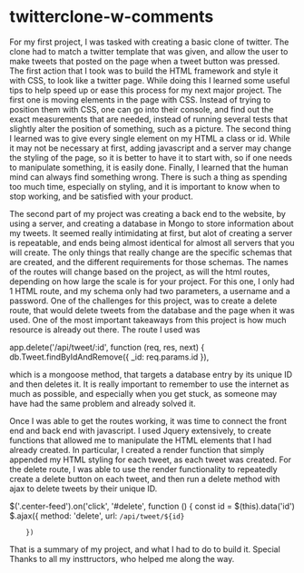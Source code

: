 # twitterclone-w-comments

For my first project, I was tasked with creating a basic clone of twitter. The clone had to match a twitter template that was given, and allow the user to make tweets that posted on the page when a tweet button was pressed. The first action that I took was to build the HTML framework and style it with CSS, to look like a twitter page. While doing this I learned some useful tips to help speed up or ease this process for my next major project. The first one is moving elements in the page with CSS. Instead of trying to position them with CSS, one can go into their console, and find out the exact measurements that are needed, instead of running several tests that slightly alter the position of something, such as a picture. The second thing I learned was to give every single element on my HTML a class or id. While it may not be necessary at first, adding javascript and a server may change the styling of the page, so it is better to have it to start with, so if one needs to manipulate something, it is easily done. Finally, I learned that the human mind can always find something wrong. There is such a thing as spending too much time, especially on styling, and it is important to know when to stop working, and be satisfied with your product. 

The second part of my project was creating a back end to the website, by using a server, and creating a database in Mongo to store information about my tweets. It seemed really intimidating at first, but alot of creating a server is repeatable, and ends being almost identical for almost all servers that you will create. The only things that really change are the specific schemas that are created, and the different requirements for those schemas. The names of the routes will change based on the project, as will the html routes, depending on how large the scale is for your project. For this one, I only had 1 HTML route, and my schema only had two parameters, a username and a password. One of the challenges for this project, was to create a delete route, that would delete tweets from the database and the page when it was used. One of the most important takeaways from this project is how much resource is already out there. The route I used was 

app.delete('/api/tweet/:id', function (req, res, next) {
        db.Tweet.findByIdAndRemove({
                _id: req.params.id
            }),
            
  which is a mongoose method, that targets a database entry by its unique ID and then deletes it. It is really important to remember to use the internet as much as possible, and especially when you get stuck, as someone may have had the same problem and already solved it.
  
  Once I was able to get the routes working, it was time to connect the front end and back end with javascript. I used Jquery extensively, to create functions that allowed me to manipulate the HTML elements that I had already created. In particular, I created a render function that simply appended my HTML styling for each tweet, as each tweet was created. For the delete route, I was able to use the render functionality to repeatedly create a delete button on each tweet, and then run a delete method with ajax to delete tweets by their unique ID. 
  
  
  $('.center-feed').on('click', '#delete', function () {
    const id = $(this).data('id')
    $.ajax({
            method: 'delete',
            url: `/api/tweet/${id}`

        })
        
  That is a summary of my project, and what I had to do to build it. Special Thanks to all my insttructors, who helped me along the way.
